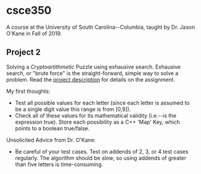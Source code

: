 # csce350
A course at the University of South Carolina--Columbia, taught by Dr. Jason O'Kane in Fall of 2019.

## Project 2
Solving a _Cryptoartithmetic_ Puzzle using exhausive search. Exhausive search, or "brute force" is the straight-forward, simple way to solve a problem.
Read the [project description](https://cse.sc.edu/~jokane/teaching/350/project2.pdf) for details on the assignment. 

My first thoughts:
 * Test all possible values for each letter (since each letter is assumed to be a single digit value this range is from [0,9]).
 * Check all of these values for its mathematical validity (i.e.--is the expression true). Store each possibility as a C++ 'Map' Key, which points to a boolean true/false.

Unsolicited Advice from Dr. O'Kane:
 * Be careful of your test cases. Test on addends of 2, 3, or 4 test cases regularly. The algorithm should be _slow_, so using addends of greater than five letters is time-consuming.
 
